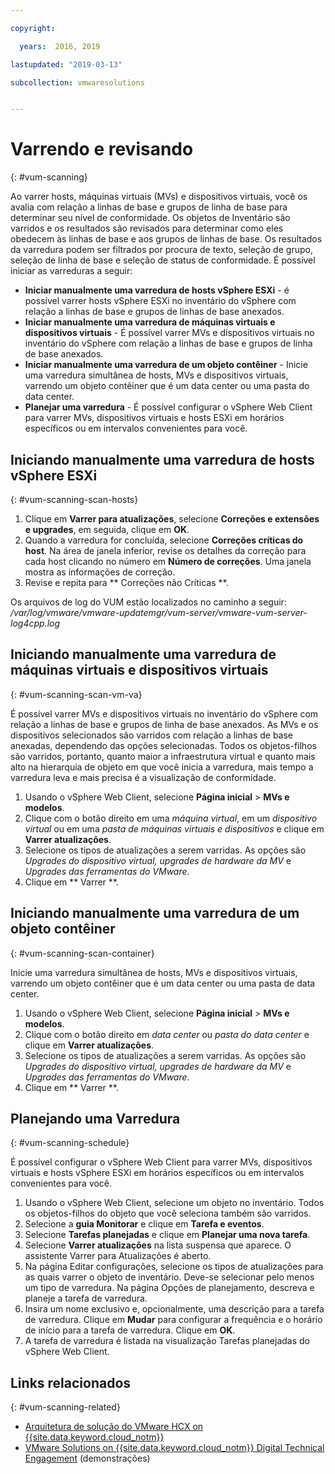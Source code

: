 ```yaml
---

copyright:

  years:  2016, 2019

lastupdated: "2019-03-13"

subcollection: vmwaresolutions


---
```


# Varrendo e revisando
{: #vum-scanning}

Ao varrer hosts, máquinas virtuais (MVs) e dispositivos virtuais, você os avalia com relação a linhas de base e grupos de linha de base para determinar seu nível de conformidade. Os objetos de Inventário são varridos e os resultados são revisados para determinar como eles obedecem às linhas de base e aos grupos de linhas de base. Os resultados da varredura podem ser filtrados por procura de texto, seleção de grupo, seleção de linha de base e seleção de status de conformidade. É possível iniciar as varreduras a seguir:
*	**Iniciar manualmente uma varredura de hosts vSphere ESXi** - é possível varrer hosts vSphere ESXi no inventário do vSphere com relação a linhas de base e grupos de linhas de base anexados.
*	**Iniciar manualmente uma varredura de máquinas virtuais e dispositivos virtuais** - É possível varrer MVs e dispositivos virtuais no inventário do vSphere com relação a linhas de base e grupos de linha de base anexados.
*	**Iniciar manualmente uma varredura de um objeto contêiner** - Inicie uma varredura simultânea de hosts, MVs e dispositivos virtuais, varrendo um objeto contêiner que é um data center ou uma pasta do data center.
*	**Planejar uma varredura** - É possível configurar o vSphere Web Client para varrer MVs, dispositivos virtuais e hosts ESXi em horários específicos ou em intervalos convenientes para você.

## Iniciando manualmente uma varredura de hosts vSphere ESXi
{: #vum-scanning-scan-hosts}

1. Clique em **Varrer para atualizações**, selecione **Correções e extensões e upgrades**, em seguida, clique em **OK**.
2. Quando a varredura for concluída, selecione **Correções críticas do host**. Na área de janela inferior, revise os detalhes da correção para cada host clicando no número em **Número de correções**. Uma janela mostra as informações de correção.
3. Revise e repita para  ** Correções não Críticas **.

  Os arquivos de log do VUM estão localizados no caminho a seguir: _/var/log/vmware/vmware-updatemgr/vum-server/vmware-vum-server-log4cpp.log_

## Iniciando manualmente uma varredura de máquinas virtuais e dispositivos virtuais
{: #vum-scanning-scan-vm-va}

É possível varrer MVs e dispositivos virtuais no inventário do vSphere com relação a linhas de base e grupos de linha de base anexados. As MVs e os dispositivos selecionados são varridos com relação a linhas de base anexadas, dependendo das opções selecionadas. Todos os objetos-filhos são varridos, portanto, quanto maior a infraestrutura virtual e quanto mais alto na hierarquia de objeto em que você inicia a varredura, mais tempo a varredura leva e mais precisa é a visualização de conformidade.

1.	Usando o vSphere Web Client, selecione **Página inicial** > **MVs e modelos**.
2.	Clique com o botão direito em uma _máquina virtual_, em um _dispositivo virtual_ ou em uma _pasta de máquinas virtuais e dispositivos_ e clique em **Varrer atualizações**.
3.	Selecione os tipos de atualizações a serem varridas. As opções são _Upgrades do dispositivo virtual, upgrades de hardware da MV_ e _Upgrades das ferramentas do VMware_.
4.	Clique em  ** Varrer **.

##	Iniciando manualmente uma varredura de um objeto contêiner
{: #vum-scanning-scan-container}

Inicie uma varredura simultânea de hosts, MVs e dispositivos virtuais, varrendo um objeto contêiner que é um data center ou uma pasta de data center.
1.	Usando o vSphere Web Client, selecione **Página inicial** > **MVs e modelos**.
2.	Clique com o botão direito em _data center_ ou _pasta do data center_ e clique em **Varrer atualizações**.
3.	Selecione os tipos de atualizações a serem varridas. As opções são _Upgrades do dispositivo virtual, upgrades de hardware da MV_ e _Upgrades das ferramentas do VMware_.
4.	Clique em  ** Varrer **.

##	Planejando uma Varredura
{: #vum-scanning-schedule}

É possível configurar o vSphere Web Client para varrer MVs, dispositivos virtuais e hosts vSphere ESXi em horários específicos ou em intervalos convenientes para você.

1.	Usando o vSphere Web Client, selecione um objeto no inventário. Todos os objetos-filhos do objeto que você seleciona também são varridos.
2.	Selecione a **guia Monitorar** e clique em **Tarefa e eventos**.
3.	Selecione **Tarefas planejadas** e clique em **Planejar uma nova tarefa**.
4.	Selecione **Varrer atualizações** na lista suspensa que aparece. O assistente Varrer para Atualizações é aberto.
5.	Na página Editar configurações, selecione os tipos de atualizações para as quais varrer o objeto de inventário. Deve-se selecionar pelo menos um tipo de varredura. Na página Opções de planejamento, descreva e planeje a tarefa de varredura.
6.	Insira um nome exclusivo e, opcionalmente, uma descrição para a tarefa de varredura. Clique em **Mudar** para configurar a frequência e o horário de início para a tarefa de varredura. Clique em **OK**.
7.	A tarefa de varredura é listada na visualização Tarefas planejadas do vSphere Web Client.

## Links relacionados
{: #vum-scanning-related}

* [Arquitetura de solução do VMware HCX on {{site.data.keyword.cloud_notm}}](/docs/services/vmwaresolutions/services?topic=vmware-solutions-hcx-archi-intro#hcx-archi-intro)
* [VMware Solutions on	{{site.data.keyword.cloud_notm}} Digital Technical Engagement](https://ibm-dte.mybluemix.net/ibm-vmware) (demonstrações)
